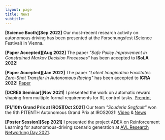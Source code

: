 ```yaml
---
layout: page
title: News
subtitle:
---
```


**[Science Booth][Sep 2022]** Our most-recent research activity on autonomous driving has been presented 
at the Forschungsfest (Science Festival) in Vienna.

**[Paper Accepted][Aug 2022]** The paper *"Safe Policy Improvement in Constrained Markov Decision Processes"* 
has been accepted to **ISoLA 2022**!

**[Paper Accepted][Jan 2022]** The paper *"Latent Imagination Facilitates Zero-Shot Transfer in Autonomous Racing"* has been accepted to **ICRA 2022**!
[Paper](https://arxiv.org/abs/2103.04909)

**[DCRES Seminar][Nov 2021]** I presented the work on automatic reward shaping from multiple formal requirements for RL control tasks.
[Preprint](https://arxiv.org/abs/2110.02792)

**[F1/10th Grand Prix at IROS][Oct 2021]** Our team *"Scuderia Segfault"* won the 9th F1TENTH Autonomous Grand Prix at IROS2021!
[Video](https://youtu.be/oI6xHDvLzOg) & [News](/_posts/2021-10-01-F110_IROS_AGP.md)

**[Poster Session][Sep 2021]** I presented the project ADEX on Reinforcement Learning for autonomous-driving scenario generation
at [AVL Research Networking Day 2021](https://www.avl.com/ja/web/guest/-/avl-research-networking-day-2021).
